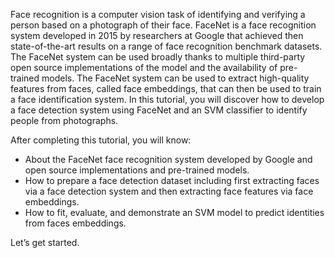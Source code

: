 Face recognition is a computer vision task of identifying and verifying a person based on a
photograph of their face. FaceNet is a face recognition system developed in 2015 by researchers
at Google that achieved then state-of-the-art results on a range of face recognition benchmark
datasets. The FaceNet system can be used broadly thanks to multiple third-party open source
implementations of the model and the availability of pre-trained models.
The FaceNet system can be used to extract high-quality features from faces, called face
embeddings, that can then be used to train a face identification system. In this tutorial, you
will discover how to develop a face detection system using FaceNet and an SVM classifier to
identify people from photographs. 

After completing this tutorial, you will know:

-  About the FaceNet face recognition system developed by Google and open source implementations and pre-trained models.
-  How to prepare a face detection dataset including first extracting faces via a face detection
system and then extracting face features via face embeddings.
-  How to fit, evaluate, and demonstrate an SVM model to predict identities from faces
embeddings.

Let’s get started.